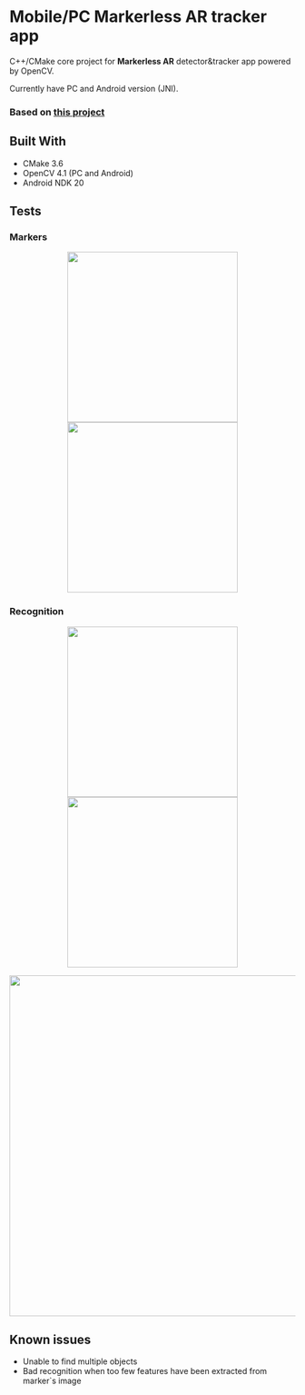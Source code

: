 # Mobile/PC Markerless AR tracker app

C++/CMake core project for **Markerless AR** detector&tracker app powered by OpenCV.

Currently have PC and Android version (JNI).

### Based on [this project](https://github.com/takmin/OpenCV-Marker-less-AR)

## Built With

* CMake 3.6
* OpenCV 4.1 (PC and Android)
* Android NDK 20

## Tests

### Markers
<p align="center">
<img src="https://raw.githubusercontent.com/khoben/ar.core/master/README.md-images/czech.jpg" width="300" height="300">
<img src="https://raw.githubusercontent.com/khoben/ar.core/master/README.md-images/miku.jpg" width="300" height="300">
</p>

### Recognition
<p align="center">
<img src="https://raw.githubusercontent.com/khoben/ar.core/master/README.md-images/2.png" width="300">
<img src="https://raw.githubusercontent.com/khoben/ar.core/master/README.md-images/1.png" width="300">
</p>

<img src="https://raw.githubusercontent.com/khoben/ar.core/master/README.md-images/multi-multi.png" width="600">

## Known issues
* Unable to find multiple objects
* Bad recognition when too few features have been extracted from marker`s image


